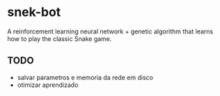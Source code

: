 # snek-bot
A reinforcement learning neural network + genetic algorithm that learns how to play the classic Snake game.

## TODO
- salvar parametros e memoria da rede em disco
- otimizar aprendizado

